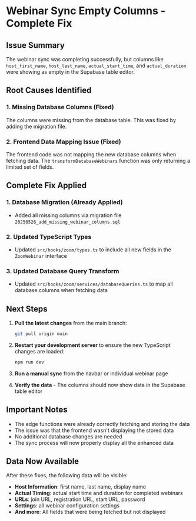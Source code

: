 # Webinar Sync Empty Columns - Complete Fix

## Issue Summary
The webinar sync was completing successfully, but columns like `host_first_name`, `host_last_name`, `actual_start_time`, and `actual_duration` were showing as empty in the Supabase table editor.

## Root Causes Identified

### 1. Missing Database Columns (Fixed)
The columns were missing from the database table. This was fixed by adding the migration file.

### 2. Frontend Data Mapping Issue (Fixed)
The frontend code was not mapping the new database columns when fetching data. The `transformDatabaseWebinars` function was only returning a limited set of fields.

## Complete Fix Applied

### 1. Database Migration (Already Applied)
- Added all missing columns via migration file `20250526_add_missing_webinar_columns.sql`

### 2. Updated TypeScript Types
- Updated `src/hooks/zoom/types.ts` to include all new fields in the `ZoomWebinar` interface

### 3. Updated Database Query Transform
- Updated `src/hooks/zoom/services/databaseQueries.ts` to map all database columns when fetching data

## Next Steps

1. **Pull the latest changes** from the main branch:
   ```bash
   git pull origin main
   ```

2. **Restart your development server** to ensure the new TypeScript changes are loaded:
   ```bash
   npm run dev
   ```

3. **Run a manual sync** from the navbar or individual webinar page

4. **Verify the data** - The columns should now show data in the Supabase table editor

## Important Notes

- The edge functions were already correctly fetching and storing the data
- The issue was that the frontend wasn't displaying the stored data
- No additional database changes are needed
- The sync process will now properly display all the enhanced data

## Data Now Available

After these fixes, the following data will be visible:

- **Host Information**: first name, last name, display name
- **Actual Timing**: actual start time and duration for completed webinars
- **URLs**: join URL, registration URL, start URL, password
- **Settings**: all webinar configuration settings
- **And more**: All fields that were being fetched but not displayed
